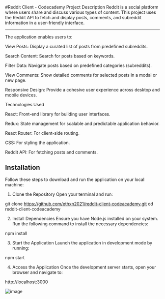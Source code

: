 #Reddit Client - Codecademy
Project Description
Reddit is a social platform where users share and discuss various types of content. This project uses the Reddit API to fetch and display posts, comments, and subreddit information in a user-friendly interface.

--------------------------------------------------------------------------------------------
The application enables users to:

View Posts: Display a curated list of posts from predefined subreddits.

Search Content: Search for posts based on keywords.

Filter Data: Navigate posts based on predefined categories (subreddits).

View Comments: Show detailed comments for selected posts in a modal or new page.

Responsive Design: Provide a cohesive user experience across desktop and mobile devices.

Technologies Used

React: Front-end library for building user interfaces.

Redux: State management for scalable and predictable application behavior.

React Router: For client-side routing.

CSS: For styling the application.

Reddit API: For fetching posts and comments.

Installation
-----------------------------------------------------------------------------------------------
Follow these steps to download and run the application on your local machine:

1. Clone the Repository
Open your terminal and run:

git clone https://github.com/ethxn2021/reddit-client-codeacademy.git
cd reddit-client-codeacademy

2. Install Dependencies
Ensure you have Node.js installed on your system. Run the following command to install the necessary dependencies:

npm install

3. Start the Application
Launch the application in development mode by running:

npm start

4. Access the Application
Once the development server starts, open your browser and navigate to:

http://localhost:3000

![image](https://github.com/user-attachments/assets/5640ff95-fe6e-48c0-a4ac-5d127a4301f3)

